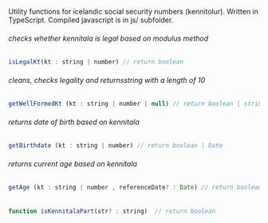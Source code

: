 Utility functions for icelandic social security numbers (kennitolur).
Written in TypeScript. Compiled javascript is in js/ subfolder.

###### checks whether kennitala is legal based on modulus method
```javascript
isLegalKt(kt : string | number) // return boolean
```

###### cleans, checks legality and returnsstring with a length of 10
```javascript
getWellFormedKt (kt : string | number | null) // return boolean | string
```

###### returns date of birth based on kennitala
```javascript
getBirthdate (kt : string | number) // return boolean | Date
```

###### returns current age based on kennitala
```javascript
getAge (kt : string | number , referenceDate? : Date) // return boolean | number
```

###### 
```javascript
function isKennitalaPart(str? : string)  // return boolean
```